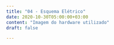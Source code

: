 ```yaml
---
title: "04 - Esquema Elétrico"
date: 2020-10-30T05:00:00+03:00
content: "Imagem do hardware utilizado"
draft: false

---
```

